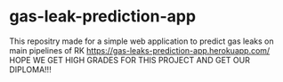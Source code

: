 # gas-leak-prediction-app
This repositry made for a simple web application to predict gas leaks on main pipelines of RK https://gas-leaks-prediction-app.herokuapp.com/ HOPE WE GET HIGH GRADES FOR THIS PROJECT AND GET OUR DIPLOMA!!!
